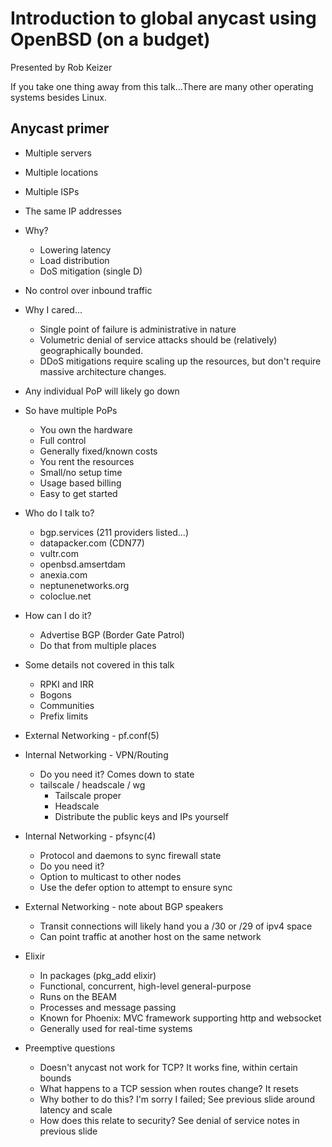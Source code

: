 # Introduction to global anycast using OpenBSD (on a budget)

Presented by Rob Keizer

If you take one thing away from this talk...There are many other operating systems besides Linux.

## Anycast primer

- Multiple servers
- Multiple locations
- Multiple ISPs
- The same IP addresses
- Why?
    - Lowering latency
    - Load distribution
    - DoS mitigation (single D)
- No control over inbound traffic

- Why I cared...
    - Single point of failure is administrative in nature
    - Volumetric denial of service attacks should be (relatively) geographically bounded.
    - DDoS mitigations require scaling up the resources, but don't require massive architecture changes.

- Any individual PoP will likely go down
- So have multiple PoPs
    - You own the hardware
    - Full control
    - Generally fixed/known costs
    - You rent the resources
    - Small/no setup time
    - Usage based billing
    - Easy to get started

- Who do I talk to?
    - bgp.services (211 providers listed...)
    - datapacker.com (CDN77)
    - vultr.com
    - openbsd.amsertdam
    - anexia.com
    - neptunenetworks.org
    - coloclue.net

- How can I do it?
    - Advertise BGP (Border Gate Patrol)
    - Do that from multiple places

- Some details not covered in this talk
    - RPKI and IRR
    - Bogons
    - Communities
    - Prefix limits

- External Networking - pf.conf(5)

- Internal Networking - VPN/Routing
    - Do you need it? Comes down to state
    - tailscale / headscale / wg
        - Tailscale proper
        - Headscale
        - Distribute the public keys and IPs yourself

- Internal Networking - pfsync(4)
    - Protocol and daemons to sync firewall state
    - Do you need it?
    - Option to multicast to other nodes
    - Use the defer option to attempt to ensure sync

- External Networking - note about BGP speakers
    - Transit connections will likely hand you a /30 or /29 of ipv4 space
    - Can point traffic at another host on the same network

- Elixir
    - In packages (pkg_add elixir)
    - Functional, concurrent, high-level general-purpose
    - Runs on the BEAM
    - Processes and message passing
    - Known for Phoenix: MVC framework supporting http and websocket
    - Generally used for real-time systems

- Preemptive questions
    - Doesn't anycast not work for TCP? It works fine, within certain bounds
    - What happens to a TCP session when routes change? It resets
    - Why bother to do this? I'm sorry I failed; See previous slide around latency and scale
    - How does this relate to security? See denial of service notes in previous slide

